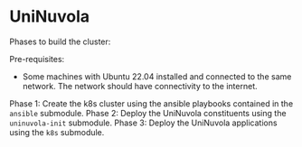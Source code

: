 # UniNuvola

Phases to build the cluster:

Pre-requisites:

- Some machines with Ubuntu 22.04 installed and connected to the same network. The network should have connectivity to the internet.

Phase 1: Create the k8s cluster using the ansible playbooks contained in the `ansible` submodule.
Phase 2: Deploy the UniNuvola constituents using the `uninuvola-init` submodule.
Phase 3: Deploy the UniNuvola applications using the `k8s` submodule.